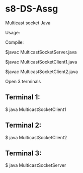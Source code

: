 # s8-DS-Assg
Multicast socket Java

Usage:

Compile:

$javac MulticastSocketServer.java 

$javac MulticastSocketClient1.java 

$javac MulticastSocketClient2.java 


Open 3 terminals

Terminal 1: 
------------
$ java MulticastSocketClient1


Terminal 2: 
------------
$ java MulticastSocketClient2


Terminal 3: 
------------
$ java MulticastSocketServer

